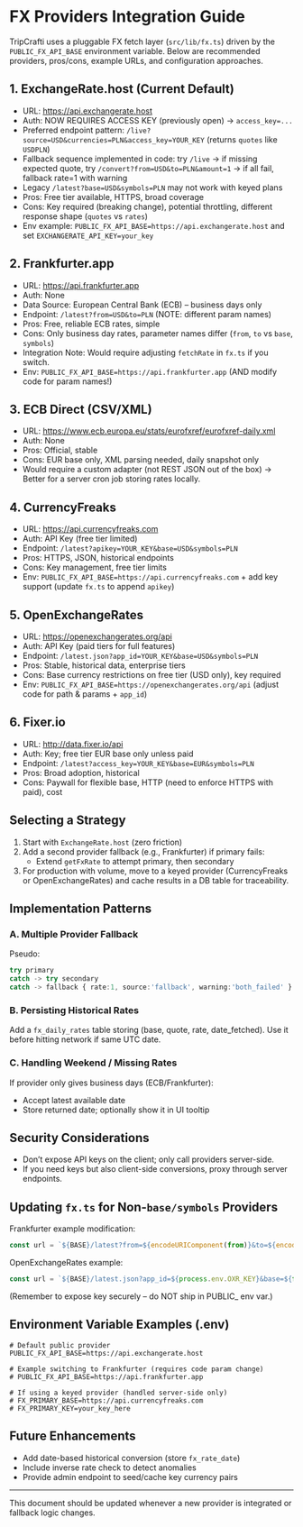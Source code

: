 # FX Providers Integration Guide

TripCrafti uses a pluggable FX fetch layer (`src/lib/fx.ts`) driven by the `PUBLIC_FX_API_BASE` environment variable.
Below are recommended providers, pros/cons, example URLs, and configuration approaches.

## 1. ExchangeRate.host (Current Default)
- URL: https://api.exchangerate.host
- Auth: NOW REQUIRES ACCESS KEY (previously open) -> `access_key=...`
- Preferred endpoint pattern: `/live?source=USD&currencies=PLN&access_key=YOUR_KEY` (returns `quotes` like `USDPLN`)
- Fallback sequence implemented in code: try `/live` -> if missing expected quote, try `/convert?from=USD&to=PLN&amount=1` -> if all fail, fallback rate=1 with warning
- Legacy `/latest?base=USD&symbols=PLN` may not work with keyed plans
- Pros: Free tier available, HTTPS, broad coverage
- Cons: Key required (breaking change), potential throttling, different response shape (`quotes` vs `rates`)
- Env example: `PUBLIC_FX_API_BASE=https://api.exchangerate.host` and set `EXCHANGERATE_API_KEY=your_key`

## 2. Frankfurter.app
- URL: https://api.frankfurter.app
- Auth: None
- Data Source: European Central Bank (ECB) – business days only
- Endpoint: `/latest?from=USD&to=PLN` (NOTE: different param names)
- Pros: Free, reliable ECB rates, simple
- Cons: Only business day rates, parameter names differ (`from`, `to` vs `base`, `symbols`)
- Integration Note: Would require adjusting `fetchRate` in `fx.ts` if you switch.
- Env: `PUBLIC_FX_API_BASE=https://api.frankfurter.app` (AND modify code for param names!)

## 3. ECB Direct (CSV/XML)
- URL: https://www.ecb.europa.eu/stats/eurofxref/eurofxref-daily.xml
- Auth: None
- Pros: Official, stable
- Cons: EUR base only, XML parsing needed, daily snapshot only
- Would require a custom adapter (not REST JSON out of the box) -> Better for a server cron job storing rates locally.

## 4. CurrencyFreaks
- URL: https://api.currencyfreaks.com
- Auth: API Key (free tier limited)
- Endpoint: `/latest?apikey=YOUR_KEY&base=USD&symbols=PLN`
- Pros: HTTPS, JSON, historical endpoints
- Cons: Key management, free tier limits
- Env: `PUBLIC_FX_API_BASE=https://api.currencyfreaks.com` + add key support (update `fx.ts` to append `apikey`)

## 5. OpenExchangeRates
- URL: https://openexchangerates.org/api
- Auth: API Key (paid tiers for full features)
- Endpoint: `/latest.json?app_id=YOUR_KEY&base=USD&symbols=PLN`
- Pros: Stable, historical data, enterprise tiers
- Cons: Base currency restrictions on free tier (USD only), key required
- Env: `PUBLIC_FX_API_BASE=https://openexchangerates.org/api` (adjust code for path & params + `app_id`)

## 6. Fixer.io
- URL: http://data.fixer.io/api
- Auth: Key; free tier EUR base only unless paid
- Endpoint: `/latest?access_key=YOUR_KEY&base=EUR&symbols=PLN`
- Pros: Broad adoption, historical
- Cons: Paywall for flexible base, HTTP (need to enforce HTTPS with paid), cost

## Selecting a Strategy
1. Start with `ExchangeRate.host` (zero friction)
2. Add a second provider fallback (e.g., Frankfurter) if primary fails:
   - Extend `getFxRate` to attempt primary, then secondary
3. For production with volume, move to a keyed provider (CurrencyFreaks or OpenExchangeRates) and cache results in a DB table for traceability.

## Implementation Patterns
### A. Multiple Provider Fallback
Pseudo:
```ts
try primary
catch -> try secondary
catch -> fallback { rate:1, source:'fallback', warning:'both_failed' }
```

### B. Persisting Historical Rates
Add a `fx_daily_rates` table storing (base, quote, rate, date_fetched). Use it before hitting network if same UTC date.

### C. Handling Weekend / Missing Rates
If provider only gives business days (ECB/Frankfurter):
- Accept latest available date
- Store returned date; optionally show it in UI tooltip

## Security Considerations
- Don’t expose API keys on the client; only call providers server-side.
- If you need keys but also client-side conversions, proxy through server endpoints.

## Updating `fx.ts` for Non-`base/symbols` Providers
Frankfurter example modification:
```ts
const url = `${BASE}/latest?from=${encodeURIComponent(from)}&to=${encodeURIComponent(to)}`;
```
OpenExchangeRates example:
```ts
const url = `${BASE}/latest.json?app_id=${process.env.OXR_KEY}&base=${from}&symbols=${to}`;
```
(Remember to expose key securely – do NOT ship in PUBLIC_ env var.)

## Environment Variable Examples (.env)
```
# Default public provider
PUBLIC_FX_API_BASE=https://api.exchangerate.host

# Example switching to Frankfurter (requires code param change)
# PUBLIC_FX_API_BASE=https://api.frankfurter.app

# If using a keyed provider (handled server-side only)
# FX_PRIMARY_BASE=https://api.currencyfreaks.com
# FX_PRIMARY_KEY=your_key_here
```

## Future Enhancements
- Add date-based historical conversion (store `fx_rate_date`)
- Include inverse rate check to detect anomalies
- Provide admin endpoint to seed/cache key currency pairs

---
This document should be updated whenever a new provider is integrated or fallback logic changes.
